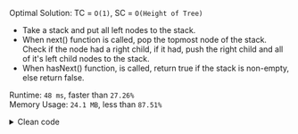 Optimal Solution: TC = `O(1)`, SC = `O(Height of Tree)`

* Take a stack and put all left nodes to the stack. <br>
* When next() function is called, pop the topmost node of the stack. Check if the node had a right child, if it had, push the right child and all of it's left child nodes to the stack. <br>
* When hasNext() function, is called, return true if the stack is non-empty, else return false. <br>

Runtime: `48 ms`, faster than `27.26%`<br>
Memory Usage: `24.1 MB`, less than `87.51%`<br>


<details><summary>Clean code</summary>

![](https://github.com/archishmanghos/code-images/blob/master/Leetcode/173.png)

</details>